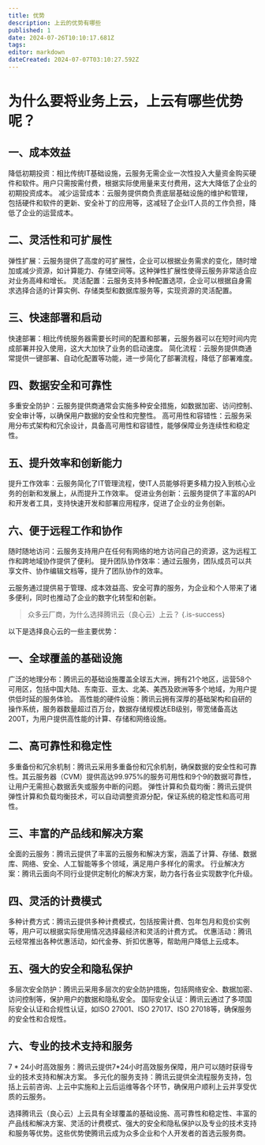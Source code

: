 ```yaml
---
title: 优势
description: 上云的优势有哪些
published: 1
date: 2024-07-26T10:10:17.681Z
tags: 
editor: markdown
dateCreated: 2024-07-07T03:10:27.592Z
---
```


# 为什么要将业务上云，上云有哪些优势呢？

## 一、成本效益
降低初期投资：相比传统IT基础设施，云服务无需企业一次性投入大量资金购买硬件和软件。用户只需按需付费，根据实际使用量来支付费用，这大大降低了企业的初期投资成本。
减少运营成本：云服务提供商负责底层基础设施的维护和管理，包括硬件和软件的更新、安全补丁的应用等，这减轻了企业IT人员的工作负担，降低了企业的运营成本。
## 二、灵活性和可扩展性
弹性扩展：云服务提供了高度的可扩展性，企业可以根据业务需求的变化，随时增加或减少资源，如计算能力、存储空间等。这种弹性扩展性使得云服务非常适合应对业务高峰和增长。
灵活配置：云服务支持多种配置选项，企业可以根据自身需求选择合适的计算实例、存储类型和数据库服务等，实现资源的灵活配置。
## 三、快速部署和启动
快速部署：相比传统服务器需要长时间的配置和部署，云服务器可以在短时间内完成部署并投入使用，这大大加快了业务的启动速度。
简化流程：云服务提供商通常提供一键部署、自动化配置等功能，进一步简化了部署流程，降低了部署难度。
## 四、数据安全和可靠性
多重安全防护：云服务提供商通常会实施多种安全措施，如数据加密、访问控制、安全审计等，以确保用户数据的安全性和完整性。
高可用性和容错性：云服务采用分布式架构和冗余设计，具备高可用性和容错性，能够保障业务连续性和稳定性。
## 五、提升效率和创新能力
提升工作效率：云服务简化了IT管理流程，使IT人员能够将更多精力投入到核心业务的创新和发展上，从而提升工作效率。
促进业务创新：云服务提供了丰富的API和开发者工具，支持快速开发和部署应用程序，促进了企业的业务创新。
## 六、便于远程工作和协作
随时随地访问：云服务支持用户在任何有网络的地方访问自己的资源，这为远程工作和跨地域协作提供了便利。
提升团队协作效率：通过云服务，团队成员可以共享文件、协作编辑文档等，提升了团队协作的效率。

云服务通过提供易于管理、成本效益高、安全可靠的服务，为企业和个人带来了诸多便利，同时也推动了企业的数字化转型和创新。
 
>    众多云厂商，为什么选择腾讯云（良心云）上云？
{.is-success}

以下是选择良心云的一些主要优势：
## 一、全球覆盖的基础设施
广泛的地理分布：腾讯云的基础设施覆盖全球五大洲，拥有21个地区，运营58个可用区，包括中国大陆、东南亚、亚太、北美、美西及欧洲等多个地域，为用户提供低时延的服务体验。
高性能的硬件设施：腾讯云拥有深厚的基础架构和自研的操作系统，服务器数量超过百万台，数据存储规模达EB级别，带宽储备高达200T，为用户提供高性能的计算、存储和网络设施。
## 二、高可靠性和稳定性
多重备份和冗余机制：腾讯云采用多重备份和冗余机制，确保数据的安全性和可靠性。其云服务器（CVM）提供高达99.975%的服务可用性和9个9的数据可靠性，让用户无需担心数据丢失或服务中断的问题。
弹性计算和负载均衡：腾讯云提供弹性计算和负载均衡技术，可以自动调整资源分配，保证系统的稳定性和高可用性。
## 三、丰富的产品线和解决方案
全面的云服务：腾讯云提供了丰富的云服务和解决方案，涵盖了计算、存储、数据库、网络、安全、人工智能等多个领域，满足用户多样化的需求。
行业解决方案：腾讯云面向不同行业提供定制化的解决方案，助力各行各业实现数字化升级。
## 四、灵活的计费模式
多种计费方式：腾讯云提供多种计费模式，包括按需计费、包年包月和竞价实例等，用户可以根据实际使用情况选择最经济和灵活的计费方式。
优惠活动：腾讯云经常推出各种优惠活动，如代金券、折扣优惠等，帮助用户降低上云成本。
## 五、强大的安全和隐私保护
多层次安全防护：腾讯云采用多层次的安全防护措施，包括网络安全、数据加密、访问控制等，保护用户的数据和隐私安全。
国际安全认证：腾讯云通过了多项国际安全认证和合规性认证，如ISO 27001、ISO 27017、ISO 27018等，确保服务的安全性和合规性。
## 六、专业的技术支持和服务
7 * 24小时高效服务：腾讯云提供7*24小时高效服务保障，用户可以随时获得专业的技术支持和解决方案。
多元化的服务支持：腾讯云提供全流程服务支持，包括上云前咨询、上云中实施和上云后运维等各个环节，确保用户顺利上云并享受优质的云服务。

选择腾讯云（良心云）上云具有全球覆盖的基础设施、高可靠性和稳定性、丰富的产品线和解决方案、灵活的计费模式、强大的安全和隐私保护以及专业的技术支持和服务等优势。这些优势使腾讯云成为众多企业和个人开发者的首选云服务商。